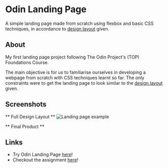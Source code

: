 # Odin Landing Page

A simple landing page made from scratch using flexbox and basic CSS techniques, in accordance to [design layout](https://github.com/qweasd777/landing-page?tab=readme-ov-file#screenshots) given. 

## About

My first landing page project following The Odin Project's (TOP) Foundations Course. 

The main objective is for us to familiarise ourselves in developing a webpage from scratch with CSS techniques learnt so far. The only constraints were to get the landing page to look similar to the [design layout](https://github.com/qweasd777/landing-page?tab=readme-ov-file#screenshots) given.

## Screenshots

** Full Design Layout **
![Landing page example](https://github.com/qweasd777/landing-page/template/01-full-design-layout.png)

** Final Product **

## Links

* Try Odin Landing Page [here](https://qweasd777.github.io/odin-landing-page)!
* Checkout the assignment [here](https://www.theodinproject.com/lessons/foundations-landing-page)!